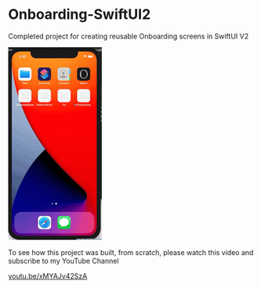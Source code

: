 # Onboarding-SwiftUI2
Completed project for creating reusable Onboarding screens in SwiftUI V2

![Onboarding](README.assets/Onboarding.gif)

To see how this project was built, from scratch, please watch this video and subscribe to my YouTube Channel

[youtu.be/xMYAJv42SzA](https://youtu.be/xMYAJv42SzA)